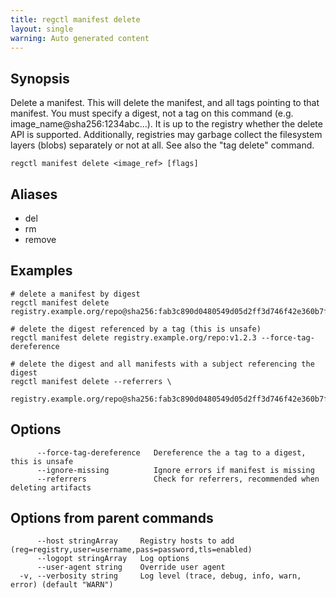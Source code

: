```yaml
---
title: regctl manifest delete
layout: single
warning: Auto generated content
---
```


## Synopsis

Delete a manifest. This will delete the manifest, and all tags pointing to that
manifest. You must specify a digest, not a tag on this command (e.g.
image_name@sha256:1234abc...). It is up to the registry whether the delete
API is supported. Additionally, registries may garbage collect the filesystem
layers (blobs) separately or not at all. See also the "tag delete" command.

```shell
regctl manifest delete <image_ref> [flags]
```

## Aliases

- del
- rm
- remove

## Examples

```shell
# delete a manifest by digest
regctl manifest delete registry.example.org/repo@sha256:fab3c890d0480549d05d2ff3d746f42e360b7f0e3fe64bdf39fc572eab94911b

# delete the digest referenced by a tag (this is unsafe)
regctl manifest delete registry.example.org/repo:v1.2.3 --force-tag-dereference

# delete the digest and all manifests with a subject referencing the digest
regctl manifest delete --referrers \
  registry.example.org/repo@sha256:fab3c890d0480549d05d2ff3d746f42e360b7f0e3fe64bdf39fc572eab94911b
```

## Options

```text
      --force-tag-dereference   Dereference the a tag to a digest, this is unsafe
      --ignore-missing          Ignore errors if manifest is missing
      --referrers               Check for referrers, recommended when deleting artifacts
```

## Options from parent commands

```text
      --host stringArray     Registry hosts to add (reg=registry,user=username,pass=password,tls=enabled)
      --logopt stringArray   Log options
      --user-agent string    Override user agent
  -v, --verbosity string     Log level (trace, debug, info, warn, error) (default "WARN")
```
